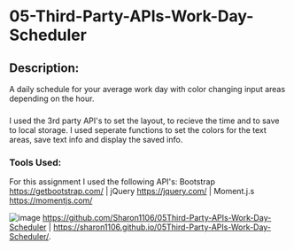 # 05-Third-Party-APIs-Work-Day-Scheduler
## Description:
A daily schedule for your average work day with color changing input areas depending on the hour. 

###
I used the 3rd party API's to set the layout, to recieve the time and to save to local storage.
I used seperate functions to set the colors for the text areas, save text info and display the saved info. 
### Tools Used: 
For this assignment I used the following API's: Bootstrap  https://getbootstrap.com/ | jQuery https://jquery.com/ | Moment.j.s https://momentjs.com/

![image](https://user-images.githubusercontent.com/30086519/108946388-3294c980-7613-11eb-8a5e-32f0e24a8b85.png)
https://github.com/Sharon1106/05Third-Party-APIs-Work-Day-Scheduler | https://sharon1106.github.io/05Third-Party-APIs-Work-Day-Scheduler/.
